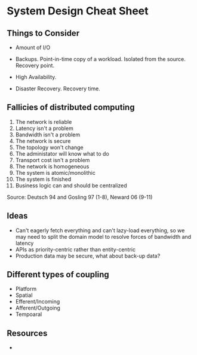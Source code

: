 # System Design Cheat Sheet


## Things to Consider

- Amount of I/O


- Backups. Point-in-time copy of a workload. Isolated from the source. Recovery point.
- High Availability.
- Disaster Recovery. Recovery time.



## Fallicies of distributed computing
1. The network is reliable
1. Latency isn't a problem
1. Bandwidth isn't a problem
1. The network is secure
1. The topology won't change
1. The administator will know what to do 
1. Transport cost isn't a problem
1. The network is homogeneous
1. The system is atomic/monolithic
1. The system is finished
1. Business logic can and should be centralized

Source: Deutsch 94 and Gosling 97 (1-8), Neward 06 (9-11)



## Ideas
- Can't eagerly fetch everything and can't lazy-load everything, so we may need to split the domain model to resolve forces of bandwidth and latency
- APIs as priority-centric rather than entity-centric
- Production data may be secure, what about back-up data?



## Different types of coupling
- Platform
- Spatial
- Efferent/Incoming
- Afferent/Outgoing
- Tempoaral



## Resources
- 


